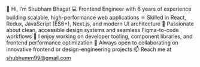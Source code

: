 👋 Hi, I’m Shubham Bhagat
💻 Frontend Engineer with 6 years of experience building scalable, high-performance web applications
⚛️ Skilled in React, Redux, JavaScript (ES6+), Next.js, and modern UI architecture
🎨 Passionate about clean, accessible design systems and seamless Figma-to-code workflows
🚀 I enjoy working on developer tooling, component libraries, and frontend performance optimization
🤝 Always open to collaborating on innovative frontend or design-engineering projects
📫 Reach me at shubhumm99@gmail.com

<!---
darky99/darky99 is a ✨ special ✨ repository because its `README.md` (this file) appears on your GitHub profile.
You can click the Preview link to take a look at your changes.
--->
